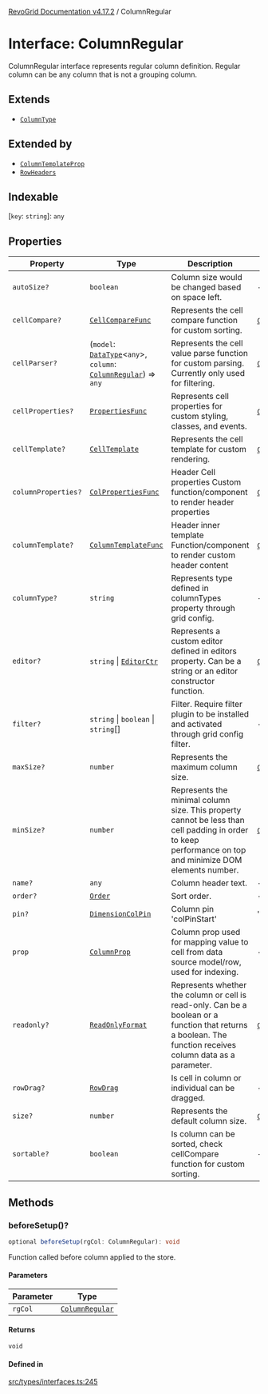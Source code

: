 [RevoGrid Documentation v4.17.2](README.md) / ColumnRegular

# Interface: ColumnRegular

ColumnRegular interface represents regular column definition.
Regular column can be any column that is not a grouping column.

## Extends

- [`ColumnType`](Interface.ColumnType.md)

## Extended by

- [`ColumnTemplateProp`](Interface.ColumnTemplateProp.md)
- [`RowHeaders`](Interface.RowHeaders.md)

## Indexable

 \[`key`: `string`\]: `any`

## Properties

| Property | Type | Description | Inherited from | Defined in |
| ------ | ------ | ------ | ------ | ------ |
| `autoSize?` | `boolean` | Column size would be changed based on space left. | - | [src/types/interfaces.ts:221](https://github.com/revolist/revogrid/blob/ce71b2a267b00cca0f999dcb05c4c4637765259a/src/types/interfaces.ts#L221) |
| `cellCompare?` | [`CellCompareFunc`](TypeAlias.CellCompareFunc.md) | Represents the cell compare function for custom sorting. | [`ColumnType`](Interface.ColumnType.md).`cellCompare` | [src/types/interfaces.ts:187](https://github.com/revolist/revogrid/blob/ce71b2a267b00cca0f999dcb05c4c4637765259a/src/types/interfaces.ts#L187) |
| `cellParser?` | (`model`: [`DataType`](TypeAlias.DataType.md)\<`any`\>, `column`: [`ColumnRegular`](Interface.ColumnRegular.md)) => `any` | Represents the cell value parse function for custom parsing. Currently only used for filtering. | [`ColumnType`](Interface.ColumnType.md).`cellParser` | [src/types/interfaces.ts:193](https://github.com/revolist/revogrid/blob/ce71b2a267b00cca0f999dcb05c4c4637765259a/src/types/interfaces.ts#L193) |
| `cellProperties?` | [`PropertiesFunc`](TypeAlias.PropertiesFunc.md) | Represents cell properties for custom styling, classes, and events. | [`ColumnType`](Interface.ColumnType.md).`cellProperties` | [src/types/interfaces.ts:179](https://github.com/revolist/revogrid/blob/ce71b2a267b00cca0f999dcb05c4c4637765259a/src/types/interfaces.ts#L179) |
| `cellTemplate?` | [`CellTemplate`](Interface.CellTemplate.md) | Represents the cell template for custom rendering. | [`ColumnType`](Interface.ColumnType.md).`cellTemplate` | [src/types/interfaces.ts:183](https://github.com/revolist/revogrid/blob/ce71b2a267b00cca0f999dcb05c4c4637765259a/src/types/interfaces.ts#L183) |
| `columnProperties?` | [`ColPropertiesFunc`](TypeAlias.ColPropertiesFunc.md) | Header Cell properties Custom function/component to render header properties | [`ColumnType`](Interface.ColumnType.md).`columnProperties` | [src/types/interfaces.ts:122](https://github.com/revolist/revogrid/blob/ce71b2a267b00cca0f999dcb05c4c4637765259a/src/types/interfaces.ts#L122) |
| `columnTemplate?` | [`ColumnTemplateFunc`](TypeAlias.ColumnTemplateFunc.md) | Header inner template Function/component to render custom header content | [`ColumnType`](Interface.ColumnType.md).`columnTemplate` | [src/types/interfaces.ts:117](https://github.com/revolist/revogrid/blob/ce71b2a267b00cca0f999dcb05c4c4637765259a/src/types/interfaces.ts#L117) |
| `columnType?` | `string` | Represents type defined in columnTypes property through grid config. | - | [src/types/interfaces.ts:241](https://github.com/revolist/revogrid/blob/ce71b2a267b00cca0f999dcb05c4c4637765259a/src/types/interfaces.ts#L241) |
| `editor?` | `string` \| [`EditorCtr`](TypeAlias.EditorCtr.md) | Represents a custom editor defined in editors property. Can be a string or an editor constructor function. | [`ColumnType`](Interface.ColumnType.md).`editor` | [src/types/interfaces.ts:175](https://github.com/revolist/revogrid/blob/ce71b2a267b00cca0f999dcb05c4c4637765259a/src/types/interfaces.ts#L175) |
| `filter?` | `string` \| `boolean` \| `string`[] | Filter. Require filter plugin to be installed and activated through grid config filter. | - | [src/types/interfaces.ts:225](https://github.com/revolist/revogrid/blob/ce71b2a267b00cca0f999dcb05c4c4637765259a/src/types/interfaces.ts#L225) |
| `maxSize?` | `number` | Represents the maximum column size. | [`ColumnType`](Interface.ColumnType.md).`maxSize` | [src/types/interfaces.ts:170](https://github.com/revolist/revogrid/blob/ce71b2a267b00cca0f999dcb05c4c4637765259a/src/types/interfaces.ts#L170) |
| `minSize?` | `number` | Represents the minimal column size. This property cannot be less than cell padding in order to keep performance on top and minimize DOM elements number. | [`ColumnType`](Interface.ColumnType.md).`minSize` | [src/types/interfaces.ts:166](https://github.com/revolist/revogrid/blob/ce71b2a267b00cca0f999dcb05c4c4637765259a/src/types/interfaces.ts#L166) |
| `name?` | `any` | Column header text. | - | [src/types/interfaces.ts:217](https://github.com/revolist/revogrid/blob/ce71b2a267b00cca0f999dcb05c4c4637765259a/src/types/interfaces.ts#L217) |
| `order?` | [`Order`](TypeAlias.Order.md) | Sort order. | - | [src/types/interfaces.ts:233](https://github.com/revolist/revogrid/blob/ce71b2a267b00cca0f999dcb05c4c4637765259a/src/types/interfaces.ts#L233) |
| `pin?` | [`DimensionColPin`](TypeAlias.DimensionColPin.md) | Column pin 'colPinStart'|'colPinEnd'. | - | [src/types/interfaces.ts:213](https://github.com/revolist/revogrid/blob/ce71b2a267b00cca0f999dcb05c4c4637765259a/src/types/interfaces.ts#L213) |
| `prop` | [`ColumnProp`](TypeAlias.ColumnProp.md) | Column prop used for mapping value to cell from data source model/row, used for indexing. | - | [src/types/interfaces.ts:209](https://github.com/revolist/revogrid/blob/ce71b2a267b00cca0f999dcb05c4c4637765259a/src/types/interfaces.ts#L209) |
| `readonly?` | [`ReadOnlyFormat`](TypeAlias.ReadOnlyFormat.md) | Represents whether the column or cell is read-only. Can be a boolean or a function that returns a boolean. The function receives column data as a parameter. | [`ColumnType`](Interface.ColumnType.md).`readonly` | [src/types/interfaces.ts:156](https://github.com/revolist/revogrid/blob/ce71b2a267b00cca0f999dcb05c4c4637765259a/src/types/interfaces.ts#L156) |
| `rowDrag?` | [`RowDrag`](TypeAlias.RowDrag.md) | Is cell in column or individual can be dragged. | - | [src/types/interfaces.ts:237](https://github.com/revolist/revogrid/blob/ce71b2a267b00cca0f999dcb05c4c4637765259a/src/types/interfaces.ts#L237) |
| `size?` | `number` | Represents the default column size. | [`ColumnType`](Interface.ColumnType.md).`size` | [src/types/interfaces.ts:160](https://github.com/revolist/revogrid/blob/ce71b2a267b00cca0f999dcb05c4c4637765259a/src/types/interfaces.ts#L160) |
| `sortable?` | `boolean` | Is column can be sorted, check cellCompare function for custom sorting. | - | [src/types/interfaces.ts:229](https://github.com/revolist/revogrid/blob/ce71b2a267b00cca0f999dcb05c4c4637765259a/src/types/interfaces.ts#L229) |

## Methods

### beforeSetup()?

```ts
optional beforeSetup(rgCol: ColumnRegular): void
```

Function called before column applied to the store.

#### Parameters

| Parameter | Type |
| ------ | ------ |
| `rgCol` | [`ColumnRegular`](Interface.ColumnRegular.md) |

#### Returns

`void`

#### Defined in

[src/types/interfaces.ts:245](https://github.com/revolist/revogrid/blob/ce71b2a267b00cca0f999dcb05c4c4637765259a/src/types/interfaces.ts#L245)
